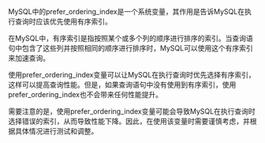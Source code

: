 MySQL中的prefer_ordering_index是一个系统变量，其作用是告诉MySQL在执行查询时应该优先使用有序索引。

在MySQL中，有序索引是指按照某个或多个列的顺序进行排序的索引。当查询语句中包含了这些列并按照相同的顺序进行排序时，MySQL可以使用这个有序索引来加速查询。

使用prefer_ordering_index变量可以让MySQL在执行查询时优先选择有序索引，这样可以提高查询性能。但是，如果查询语句中没有使用到有序索引，使用prefer_ordering_index也不会带来任何性能提升。

需要注意的是，使用prefer_ordering_index变量可能会导致MySQL在执行查询时选择错误的索引，从而导致性能下降。因此，在使用该变量时需要谨慎考虑，并根据具体情况进行测试和调整。